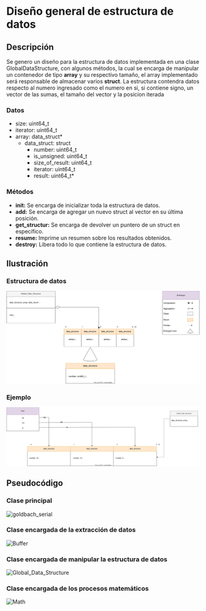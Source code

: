 # Diseño general de estructura de datos
 
## Descripción
 
Se genero un diseño para la estructura de datos implementada en una clase GlobalDataStructure, con algunos métodos, la cual se encarga de manipular un contenedor de tipo **array** y su respectivo tamaño, el array implementado será responsable de almacenar varios **struct**. La estructura contendra datos respecto al numero ingresado como el numero en si, si contiene signo, un vector de las sumas, el tamaño del vector y la posicion iterada

### Datos

* size: uint64_t
* iterator: uint64_t
* array: data_struct*
    * data_struct: struct
        * number: uint64_t
        * is_unsigned: uint64_t
        * size_of_result: uint64_t
        * iterator: uint64_t
        * result: uint64_t*

### Métodos

* **init:** Se encarga de inicializar toda la estructura de datos.
* **add:** Se encarga de agregar un nuevo struct al vector en su última posición.
* **get_structur:** Se encarga de devolver un puntero de un struct en específico.
* **resume:** Imprime un resumen sobre los resultados obtenidos.
* **destroy:** Libera todo lo que contiene la estructura de datos.
 
## Ilustración
 
### Estructura de datos

![Diseño general de estructura de datos](./SVG/EstructuraDeDatos.drawio.svg)

### Ejemplo

![Ejemplo del diseño general de estructura de datos](./SVG/Ejemplo.drawio.svg)

## Pseudocódigo

### Clase principal

![goldbach_serial](./pseudocode/goldbach_serial.pseudo)

### Clase encargada de la extracción de datos

![Buffer](./pseudocode/Buffer.pseudo)

### Clase encargada de manipular la estructura de datos

![Global_Data_Structure](./pseudocode/Global_Data_Structure.pseudo)

### Clase encargada de los procesos matemáticos

![Math](./pseudocode/Math.pseudo)
